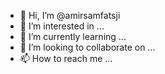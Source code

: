 - 👋 Hi, I’m @amirsamfatsji
- 👀 I’m interested in ...
- 🌱 I’m currently learning ...
- 💞️ I’m looking to collaborate on ...
- 📫 How to reach me ...

<!---
amirsamfatsji/amirsamfatsji is a ✨ special ✨ repository because its `README.md` (this file) appears on your GitHub profile.
You can click the Preview link to take a look at your changes.
--->
